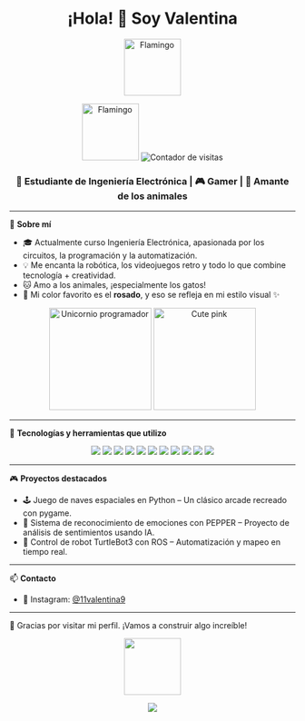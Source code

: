 <h1 align="center">¡Hola! 👋 Soy Valentina</h1>

<p align="center">
  <img src="https://camo.githubusercontent.com/4729fce2940a9504d988976671cb74482208c9e9e9f4d936260a62c31a8038f7/68747470733a2f2f63756c746f667468657061727479706172726f742e636f6d2f706172726f74732f68642f6d656c64706172726f742e676966" height="100" alt="Flamingo" />
</p>
<p align="center">
  <img src="https://camo.githubusercontent.com/4729fce2940a9504d988976671cb74482208c9e9e9f4d936260a62c31a8038f7/68747470733a2f2f63756c746f667468657061727479706172726f742e636f6d2f706172726f74732f68642f6d656c64706172726f742e676966" height="100" alt="Flamingo" />
  <img src="https://profile-counter.glitch.me/valep0109/count.svg" alt="Contador de visitas" />
</p>


<h3 align="center">📡 Estudiante de Ingeniería Electrónica | 🎮 Gamer | 🐾 Amante de los animales</h3>

---

🌸 **Sobre mí**

- 🎓 Actualmente curso Ingeniería Electrónica, apasionada por los circuitos, la programación y la automatización.
- 💡 Me encanta la robótica, los videojuegos retro y todo lo que combine tecnología + creatividad.
- 🐱 Amo a los animales, ¡especialmente los gatos!
- 🎨 Mi color favorito es el **rosado**, y eso se refleja en mi estilo visual ✨

<p align="center">
  <img src="https://camo.githubusercontent.com/d7d9f550bdc257fb6a47323ffc0f50c067481a616f1f0e5dd468d3acd2cec4c7/68747470733a2f2f6d656469612e67697068792e636f6d2f6d656469612f336f68733442536163464b493741373137792f67697068792e676966" height="180" alt="Unicornio programador" />
  <img src="https://camo.githubusercontent.com/48dbbfd0a418422b4d76e9f20de8a3b55e0e81f4ada6b05d3b8ed5bea2df62f6/68747470733a2f2f7061312e6e61727669692e636f6d2f363538302f383039386336653932303733373638383965656230353332643966356130373233633464373366355f68712e676966" height="180" alt="Cute pink" />
</p>

---

🔧 **Tecnologías y herramientas que utilizo**

<p align="center">
  <img src="https://img.shields.io/badge/git-%23F05033.svg?style=for-the-badge&logo=git&logoColor=white" />
  <img src="https://img.shields.io/badge/python-%2314354C.svg?style=for-the-badge&logo=python&logoColor=white" />
  <img src="https://img.shields.io/badge/C/C++-%2300599C.svg?style=for-the-badge&logo=cplusplus&logoColor=white" />
  <img src="https://img.shields.io/badge/arduino-%2300979D.svg?style=for-the-badge&logo=arduino&logoColor=white" />
  <img src="https://img.shields.io/badge/matlab-%23e16737.svg?style=for-the-badge&logo=mathworks&logoColor=white" />
  <img src="https://img.shields.io/badge/docker-%232496ED.svg?style=for-the-badge&logo=docker&logoColor=white" />
  <img src="https://img.shields.io/badge/linux-%23FCC624.svg?style=for-the-badge&logo=linux&logoColor=black" />
  <img src="https://img.shields.io/badge/github-%23121011.svg?style=for-the-badge&logo=github&logoColor=white" />
  <img src="https://img.shields.io/badge/Visual%20Studio%20Code-0078d7.svg?style=for-the-badge&logo=visual-studio-code&logoColor=white" />
  <img src="https://img.shields.io/badge/Visual%20Studio-5C2D91.svg?style=for-the-badge&logo=visual-studio&logoColor=white" />
  <img src="https://img.shields.io/badge/Ubuntu-E95420?style=for-the-badge&logo=ubuntu&logoColor=white" />
</p>

---

🎮 **Proyectos destacados**

- 🕹️ Juego de naves espaciales en Python – Un clásico arcade recreado con pygame.
- 🧠 Sistema de reconocimiento de emociones con PEPPER – Proyecto de análisis de sentimientos usando IA.
- 🐢 Control de robot TurtleBot3 con ROS – Automatización y mapeo en tiempo real.

---

📫 **Contacto**

- 📸 Instagram: [@11valentina9](https://www.instagram.com/11valentina9/)

---

💖 Gracias por visitar mi perfil. ¡Vamos a construir algo increíble!

<p align="center">
  <img src="https://media.tenor.com/BOsE0r4Ni5UAAAAC/cute-kitty.gif" height="100">
</p>
<p align="center">
<p align="center">
  <img src="https://quotes-github-readme.vercel.app/api?type=horizontal&theme=radical&quote=My%20mercy%20prevails%20over%20my%20wrath" />
</p>
